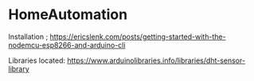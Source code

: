 # HomeAutomation

Installation ; https://ericslenk.com/posts/getting-started-with-the-nodemcu-esp8266-and-arduino-cli

Libraries located:  https://www.arduinolibraries.info/libraries/dht-sensor-library

